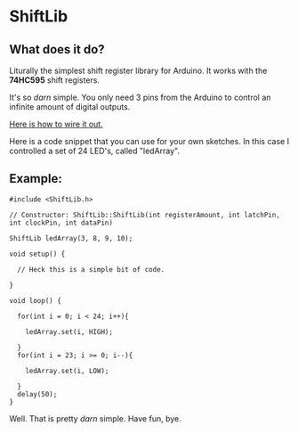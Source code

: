 # ShiftLib

## What does it do?

Liturally the simplest shift register library for Arduino. It works with the **74HC595** shift registers.

It's so *darn* simple. You only need 3 pins from the Arduino to control an infinite amount of digital outputs.

[Here is how to wire it out.](https://www.arduino.cc/en/Tutorial/Foundations/ShiftOut)

Here is a code snippet that you can use for your own sketches. In this case I controlled a set of 24 LED's, called "ledArray".

## Example:

```
#include <ShiftLib.h>

// Constructor: ShiftLib::ShiftLib(int registerAmount, int latchPin, int clockPin, int dataPin)

ShiftLib ledArray(3, 8, 9, 10);

void setup() {

  // Heck this is a simple bit of code.
  
}

void loop() {

  for(int i = 0; i < 24; i++){
  
    ledArray.set(i, HIGH);
    
  }
  for(int i = 23; i >= 0; i--){
  
    ledArray.set(i, LOW);
    
  }
  delay(50);
}
```


Well. That is pretty *darn* simple. Have fun, bye.
